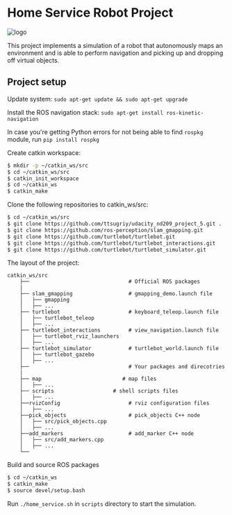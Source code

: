 # Home Service Robot Project

![logo](screenshot.png)

This project implements a simulation of a robot that autonomously maps an environment and is able
to perform navigation and picking up and dropping off virtual objects.

## Project setup 

Update system:
`sudo apt-get update && sudo apt-get upgrade`

Install the ROS navigation stack:
`sudo apt-get install ros-kinetic-navigation`

In case you're getting Python errors for not being able to find `rospkg` module, run
`pip install rospkg`

Create catkin workspace:
```sh
$ mkdir -p ~/catkin_ws/src
$ cd ~/catkin_ws/src
$ catkin_init_workspace
$ cd ~/catkin_ws
$ catkin_make
```
Clone the following repositories to catkin_ws/src:
```sh
$ cd ~/catkin_ws/src
$ git clone https://github.com/ttsugriy/udacity_nd209_project_5.git .
$ git clone https://github.com/ros-perception/slam_gmapping.git
$ git clone https://github.com/turtlebot/turtlebot.git
$ git clone https://github.com/turtlebot/turtlebot_interactions.git
$ git clone https://github.com/turtlebot/turtlebot_simulator.git
```

The layout of the project:
```
catkin_ws/src
    ├──                                # Official ROS packages
    |
    ├── slam_gmapping                  # gmapping_demo.launch file                   
    │   ├── gmapping
    │   ├── ...
    ├── turtlebot                      # keyboard_teleop.launch file
    │   ├── turtlebot_teleop
    │   ├── ...
    ├── turtlebot_interactions         # view_navigation.launch file      
    │   ├── turtlebot_rviz_launchers
    │   ├── ...
    ├── turtlebot_simulator            # turtlebot_world.launch file 
    │   ├── turtlebot_gazebo
    │   ├── ...
    ├──                                # Your packages and direcotries
    |
    ├── map                          # map files
    │   ├── ...
    ├── scripts                   # shell scripts files
    │   ├── ...
    ├──rvizConfig                      # rviz configuration files
    │   ├── ...
    ├──pick_objects                    # pick_objects C++ node
    │   ├── src/pick_objects.cpp
    │   ├── ...
    ├──add_markers                     # add_marker C++ node
    │   ├── src/add_markers.cpp
    │   ├── ...
    └──
```

Build and source ROS packages
```sh
$ cd ~/catkin_ws
$ catkin_make
$ source devel/setup.bash
```
Run `./home_service.sh` in `scripts` directory to start the simulation.
